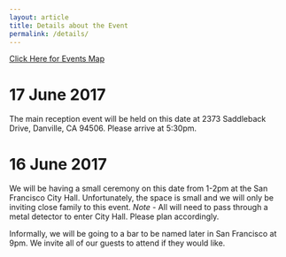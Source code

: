 ```yaml
---
layout: article
title: Details about the Event
permalink: /details/
---
```


[Click Here for Events Map](https://drive.google.com/open?id=1y24iMH7-a8BmJxlAGs3YmpnVR34&usp=sharing)

# 17 June 2017

The main reception event will be held on this date at
2373 Saddleback Drive, Danville, CA 94506. Please arrive
at 5:30pm.

# 16 June 2017

We will be having a small ceremony on this date from 1-2pm
at the San Francisco City Hall. Unfortunately, the space
is small and we will only be inviting close family to
this event. *Note* - All will need to pass through a metal
detector to enter City Hall. Please plan accordingly.

Informally, we will be going to a bar to be named later
in San Francisco at 9pm. We invite all of our guests to
attend if they would like. 
